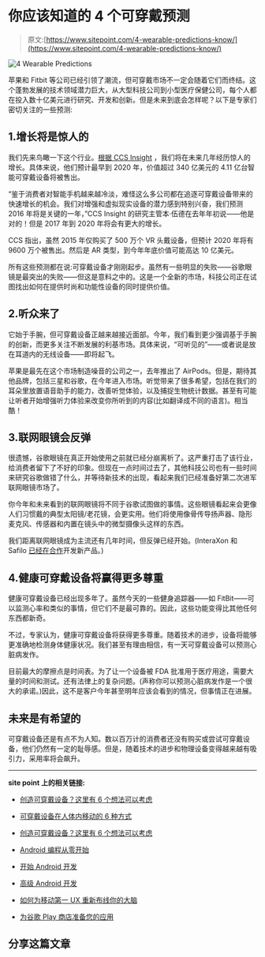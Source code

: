 # 你应该知道的 4 个可穿戴预测

> 原文:[https://www.sitepoint.com/4-wearable-predictions-know/](https://www.sitepoint.com/4-wearable-predictions-know/)

![4 Wearable Predictions](../Images/61430bcbe720325d273994ab800ae736.png)

苹果和 Fitbit 等公司已经引领了潮流，但可穿戴市场不一定会随着它们而终结。这个蓬勃发展的技术领域潜力巨大，从大型科技公司到小型医疗保健公司，每个人都在投入数十亿美元进行研究、开发和创新。但是未来到底会怎样呢？以下是专家们密切关注的一些预测:

## 1.增长将是惊人的

我们先来鸟瞰一下这个行业。[根据 CCS Insight](https://www.forbes.com/sites/paullamkin/2016/02/17/wearable-tech-market-to-be-worth-34-billion-by-2020/#9823b363cb55) ，我们将在未来几年经历惊人的增长。具体来说，他们预计最早到 2020 年，价值超过 340 亿美元的 4.11 亿台智能可穿戴设备将被售出。

“鉴于消费者对智能手机越来越冷淡，难怪这么多公司都在追逐可穿戴设备带来的快速增长的机会。我们对增强和虚拟现实设备的潜力感到特别兴奋，我们预测 2016 年将是关键的一年，”CCS Insight 的研究主管本·伍德在去年年初说——他是对的！但是 2017 年到 2020 年将会有更大的增长。

CCS 指出，虽然 2015 年仅购买了 500 万个 VR 头戴设备，但预计 2020 年将有 9600 万个被售出。然后是 AR 类型，到今年年底价值可能高达 10 亿美元。

所有这些预测都在说:可穿戴设备才刚刚起步。虽然有一些明显的失败——谷歌眼镜是最突出的失败——但这是意料之中的。这是一个全新的市场，科技公司正在试图找出如何在提供时尚和功能性设备的同时提供价值。

## 2.听众来了

它始于手腕，但可穿戴设备正越来越接近面部。今年，我们看到更少强调基于手腕的创新，而更多关注不断发展的利基市场。具体来说，“可听见的”——或者说是放在耳道内的无线设备——即将起飞。

苹果是最先在这个市场制造噪音的公司之一，去年推出了 AirPods。但是，期待其他品牌，包括三星和谷歌，在今年进入市场。听觉带来了很多希望，包括在我们的耳朵里放置语音助手的能力，改善听觉体验，以及捕捉生物统计数据。甚至有可能让听者开始增强听力体验来改变你所听到的内容(比如翻译成不同的语言)。相当酷！

## 3.联网眼镜会反弹

很遗憾，谷歌眼镜在真正开始使用之前就已经分崩离析了。这严重打击了该行业，给消费者留下了不好的印象。但现在一点时间过去了，其他科技公司也有一些时间来研究谷歌做错了什么，并等待新技术的出现，看起来我们已经准备好第二次进军联网眼镜市场了。

你今年和未来看到的联网眼镜将不同于谷歌试图做的事情。这些眼镜看起来会更像人们习惯戴的典型太阳镜/老花镜，会更实用。他们将使用像骨传导扬声器、隐形麦克风、传感器和内置在镜头中的微型摄像头这样的东西。

我们距离联网眼镜成为主流还有几年时间，但反弹已经开始。(InteraXon 和 Safilo [已经在合作](http://mobilesyrup.com/2016/12/24/italian-eyewear-maker-partners-with-interaxon-to-build-fashionable-wearables/)开发新产品。)

## 4.健康可穿戴设备将赢得更多尊重

健康可穿戴设备已经出现多年了。虽然今天的一些健身追踪器——如 FitBit——可以监测心率和类似的事情，但它们不是最可靠的。因此，这些功能变得比其他任何东西都新奇。

不过，专家认为，健康可穿戴设备将获得更多尊重。随着技术的进步，设备将能够更准确地检测身体健康状况。我们甚至有理由相信，有一天可穿戴设备可以预测心脏病发作。

目前最大的摩擦点是时间表。为了让一个设备被 FDA 批准用于医疗用途，需要大量的时间和测试。还有法律上的复杂问题。(声称你可以预测心脏病发作是一个很大的承诺。)因此，这不是客户今年甚至明年应该会看到的情况，但事情正在进展。

## 未来是有希望的

可穿戴设备还是有点不为人知。数以百万计的消费者还没有购买或尝试可穿戴设备，他们仍然有一定的耻辱感。但是，随着技术的进步和物理设备变得越来越有吸引力，采用率将会飙升。

* * *

**site point 上的相关链接:**

*   [创造可穿戴设备？这里有 6 个想法可以考虑](https://www.sitepoint.com/creating-wearables-here-are-6-ideas-to-consider/)

*   [可穿戴设备在人体内移动的 6 种方式](https://www.sitepoint.com/6-ways-wearables-are-moving-inside-the-body/)
*   [创造可穿戴设备？这里有 6 个想法可以考虑](https://www.sitepoint.com/creating-wearables-here-are-6-ideas-to-consider/)
*   [Android 编程从零开始](https://www.sitepoint.com/premium/courses/android-programming-from-scratch-2855)
*   [开始 Android 开发](https://www.sitepoint.com/premium/courses/beginning-android-development-1678)
*   [高级 Android 开发](https://www.sitepoint.com/premium/courses/advanced-android-development-2659)
*   [如何为移动第一 UX 重新布线你的大脑](https://www.sitepoint.com/premium/screencasts/how-to-rewire-your-brain-for-mobile-first-ux)
*   [为谷歌 Play 商店准备您的应用](https://www.sitepoint.com/premium/screencasts/preparing-your-app-for-the-google-play-store)

## 分享这篇文章